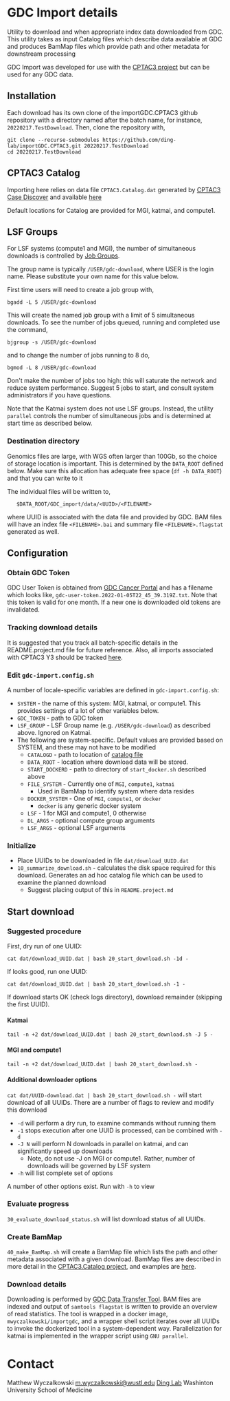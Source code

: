# GDC Import details

Utility to download and when appropriate index data downloaded from GDC.
This utility takes as input Catalog files which describe data available at
GDC and produces BamMap files which provide path and other metadata for
downstream processing

GDC Import was developed for use with the [CPTAC3
project](https://github.com/ding-lab/CPTAC3.catalog) but can be used for any
GDC data.

## Installation
Each download has its own clone of the importGDC.CPTAC3 github repository with a directory
named after the batch name, for instance, `20220217.TestDownload`.  Then, clone the repository with,
```
git clone --recurse-submodules https://github.com/ding-lab/importGDC.CPTAC3.git 20220217.TestDownload
cd 20220217.TestDownload
```

## CPTAC3 Catalog
Importing here relies on data file `CPTAC3.Catalog.dat` generated by [CPTAC3 Case Discover](https://github.com/ding-lab/CPTAC3.case.discover)
and available [here](https://github.com/ding-lab/CPTAC3.catalog/blob/master/CPTAC3.Catalog.dat)

Default locations for Catalog are provided for MGI, katmai, and compute1.

## LSF Groups
For LSF systems (compute1 and MGI), the number of simultaneous downloads is controlled by [Job Groups](https://docs.ris.wustl.edu/doc/compute/recipes/job-execution-examples.html?highlight=bjgroup#id9).

The group name is typically `/USER/gdc-download`, where USER is the login name.  Please substitute your own name 
for this value below.

First time users will need to create a job group with,
```
bgadd -L 5 /USER/gdc-download
```
This will create the named job group with a limit of 5 simultaneous downloads.  To see the number of jobs queued, running and completed use the command,
```
bjgroup -s /USER/gdc-download
```
and to change the number of jobs running to 8 do,
```
bgmod -L 8 /USER/gdc-download
```

Don't make the number of jobs too high: this will saturate the network and
reduce system performance.  Suggest 5 jobs to start, and consult system
administrators if you have questions.

Note that the Katmai system does not use LSF groups.  Instead, the utility
`parallel` controls the number of simultaneous jobs and is determined at start
time as described below.

### Destination directory
Genomics files are large, with WGS often larger than 100Gb, so the choice of storage location is important.
This is determined by the `DATA_ROOT` defined below.  Make sure this allocation has adequate free space (`df -h DATA_ROOT`)
and that you can write to it

The individual files will be written to,
```
   $DATA_ROOT/GDC_import/data/<UUID>/<FILENAME>
```
where UUID is associated with the data file and provided by GDC.  BAM files
will have an index file `<FILENAME>.bai` and summary file `<FILENAME>.flagstat`
generated as well.

## Configuration

### Obtain GDC Token

GDC User Token is obtained from [GDC Cancer
Portal](https://portal.gdc.cancer.gov/) and has a filename which looks like,
`gdc-user-token.2022-01-05T22_45_39.319Z.txt`.  Note that this token is valid
for one month.  If a new one is downloaded old tokens are invalidated.

### Tracking download details

It is suggested that you track all batch-specific details in the README.project.md file for future reference.
Also, all imports associated with CPTAC3 Y3 should be tracked [here](https://docs.google.com/spreadsheets/d/1fbBZRPgyM21E1Eq1Se4qzHRWPII34CIUWUutuKRRoCs/edit#gid=662389878).

### Edit `gdc-import.config.sh`
A number of locale-specific variables are defined in `gdc-import.config.sh`:

* `SYSTEM` - the name of this system: MGI, katmai, or compute1.  This provides settings of a lot of other variables below.
* `GDC_TOKEN` - path to GDC token
* `LSF_GROUP` - LSF Group name (e.g. `/USER/gdc-download`) as described above.  Ignored on Katmai.
* The following are system-specific.  Default values are provided based on SYSTEM, and these may not have to be modified
    * `CATALOGD` - path to location of [catalog file](https://github.com/ding-lab/CPTAC3.catalog)
    * `DATA_ROOT` - location where download data will be stored.  
    * `START_DOCKERD` - path to directory of `start_docker.sh` described above
    * `FILE_SYSTEM` - Currently one of `MGI`, `compute1`, `katmai`
        * Used in BamMap to identify system where data resides
    * `DOCKER_SYSTEM` - One of `MGI`, `compute1`, or `docker`
        * `docker` is any generic docker system
    * `LSF` - 1 for MGI and compute1, 0 otherwise
    * `DL_ARGS`  - optional compute group arguments
    * `LSF_ARGS` - optional LSF arguments


### Initialize

* Place UUIDs to be downloaded in file `dat/download_UUID.dat`
* `10_summarize_download.sh` - calculates the disk space required for this download.  Generates
   an ad hoc catalog file which can be used to examine the planned download
    * Suggest placing output of this in `README.project.md`

## Start download

### Suggested procedure
First, dry run of one UUID:
```
cat dat/download_UUID.dat | bash 20_start_download.sh -1d -
```

If looks good, run one UUID:
```
cat dat/download_UUID.dat | bash 20_start_download.sh -1 -
```

If download starts OK (check logs directory), download remainder (skipping the first UUID). 

#### Katmai
```
tail -n +2 dat/download_UUID.dat | bash 20_start_download.sh -J 5 -
```

#### MGI and compute1
```
tail -n +2 dat/download_UUID.dat | bash 20_start_download.sh -
```

#### Additional downloader options
`cat dat/UUID-download.dat | bash 20_start_download.sh -` will start download of all UUIDs. There are a number of flags to review and modify this download
* `-d` will perform a dry run, to examine commands without running them
* `-1` stops execution after one UUID is processed, can be combined with `-d`
* `-J N` will perform N downloads in parallel on katmai, and can significantly speed up downloads
  * Note, do not use -J on MGI or compute1.  Rather, number of downloads will be governed by LSF system
* `-h` will list complete set of options

A number of other options exist. Run with `-h` to view


### Evaluate progress

`30_evaluate_download_status.sh` will list download status of all UUIDs.  

### Create BamMap

 `40_make_BamMap.sh` will create a BamMap file which lists the path and other metadata associated with
a given download.  BamMap files are described in more detail in the [CPTAC3.Catalog project](https://github.com/ding-lab/CPTAC3.catalog), 
and examples are [here](https://github.com/ding-lab/CPTAC3.catalog/tree/master/BamMap).

### Download details

Downloading is performed by [GDC Data Transfer
Tool](https://gdc.cancer.gov/access-data/gdc-data-transfer-tool).  BAM files
are indexed and output of `samtools flagstat` is written to provide an overview
of read statistics.  The tool is wrapped in a docker image,
`mwyczalkowski/importgdc`, and a wrapper shell script iterates over all UUIDs
to invoke the dockerized tool in a system-dependent way.  Parallelization for
katmai is implemented in the wrapper script using `GNU parallel`.


# Contact 

   Matthew Wyczalkowski <m.wyczalkowski@wustl.edu>
   [Ding Lab](http://dinglab.wustl.edu)
   Washinton University School of Medicine
